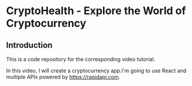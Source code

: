 # CryptoHealth - Explore the World of Cryptocurrency


## Introduction
This is a code repository for the corresponding video tutorial. 

In this video, I will create a cryptocurrency app.I'm going to use React and multiple APIs powered by https://rapidapi.com.

